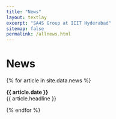 ```yaml
---
title: "News"
layout: textlay
excerpt: "SA4S Group at IIIT Hyderabad"
sitemap: false
permalink: /allnews.html
---
```


# News

{% for article in site.data.news %}
<p><b>{{ article.date }}</b> <br> {{ article.headline }} </p>
{% endfor %}
